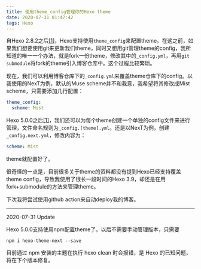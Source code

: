 ```yaml
---
title: 使用theme_config管理你的Hexo theme
date: 2020-07-31 01:47:42
tags: Hexo
---
```


自Hexo 2.8.2之后[[1]][hexo doc]，Hexo支持使用`theme_config`来配置theme。在这之前，如果我们想要使用git来更新我们theme，同时又想用git管理theme的config，我所知道的唯一一个办法，就是fork一份theme，修改其中的`_config.yml`，再用`git submodule`将fork的theme引入博客仓库中。这个过程比较繁琐。

现在，我们可以利用博客仓库下的`_config.yml`来覆盖theme仓库下的config。以我使用的NexT为例，默认的Muse scheme并不和我意，我希望将其修改成Mist scheme，只需要添加几行配置：

```yaml
theme_config:
  scheme: Mist
```

Hexo 5.0.0之后[[1]][hexo doc]，我们还可以为每个theme创建一个单独的config文件来进行管理，文件命名规则为`_config.[theme].yml`。还是以NexT为例，创建`_config.next.yml`，修改内容为：

```yaml
scheme: Mist
```

theme就配置好了。

很奇怪的一点是，目前很多关于theme的资料都没有提到Hexo已经支持覆盖theme config，导致我使用了很长一段时间的Hexo 3.9，却还是在用fork+submodule的方法来管理theme。

下次我将尝试使用github action来自动deploy我的博客。

***

2020-07-31 Update

Hexo 5.0.0支持使用npm配置theme了。以后不需要手动管理版本，只需要

```
npm i hexo-theme-next --save
```

目前通过 npm 安装的主题在执行 hexo clean 时会报错，是 Hexo 的已知问题，将在下个版本修复。

[hexo doc]: https://hexo.io/docs/configuration 